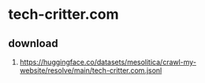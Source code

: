 # tech-critter.com

## download

1. https://huggingface.co/datasets/mesolitica/crawl-my-website/resolve/main/tech-critter.com.jsonl